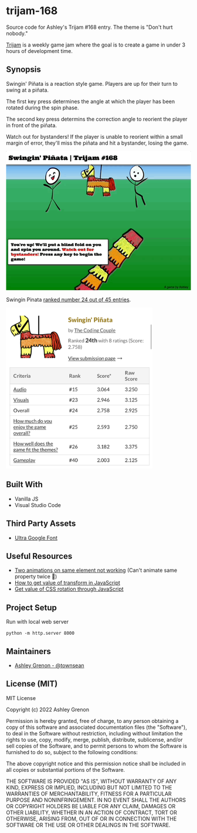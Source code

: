 # trijam-168
Source code for Ashley's Trijam #168 entry.  The theme is "Don't hurt nobody."

[Trijam](https://itch.io/jam/trijam-168) is a weekly game jam where the goal is to create a game in under 3 hours of development time.

## Synopsis

Swingin' Pi&#0241;ata is a reaction style game. Players are up for their turn to swing at a pi&#0241;ata. 

The first key press determines the angle at which the player has been rotated during the spin phase.

The second key press determins the correction angle to reorient the player in front of the pi&#0241;ata. 

Watch out for bystanders! If the player is unable to reorient within a small margin of error, they'll miss the pi&#0241;ata and hit a bystander, losing the game. 

![Swingin Pinata Gameplay](assets/images/swingin_pinata.gif)

Swingin Pinata [ranked number 24 out of 45 entries](https://itch.io/jam/trijam-168/results).

<img src="assets/images/swingin_pinata_ranking.jpg" width="400">

## Built With

* Vanilla JS
* Visual Studio Code

## Third Party Assets

* [Ultra Google Font](https://fonts.google.com/specimen/Ultra)

## Useful Resources

* [Two animations on same element not working](https://stackoverflow.com/questions/20584954/two-animations-on-same-element-not-working) (Can't animate same property twice :facepalm:)
* [How to get value of transform in JavaScript](https://stackoverflow.com/a/42267490)
* [Get value of CSS rotation through JavaScript](https://css-tricks.com/get-value-of-css-rotation-through-javascript/)

## Project Setup

Run with local web server

```
python -m http.server 8000
```

## Maintainers

* [Ashley Grenon - @townsean](https://github.com/townsean)

## License (MIT)

MIT License

Copyright (c) 2022 Ashley Grenon

Permission is hereby granted, free of charge, to any person obtaining a copy of this software and associated documentation files (the "Software"), to deal in the Software without restriction, including without limitation the rights to use, copy, modify, merge, publish, distribute, sublicense, and/or sell copies of the Software, and to permit persons to whom the Software is furnished to do so, subject to the following conditions:

The above copyright notice and this permission notice shall be included in all copies or substantial portions of the Software.

THE SOFTWARE IS PROVIDED "AS IS", WITHOUT WARRANTY OF ANY KIND, EXPRESS OR IMPLIED, INCLUDING BUT NOT LIMITED TO THE WARRANTIES OF MERCHANTABILITY, FITNESS FOR A PARTICULAR PURPOSE AND NONINFRINGEMENT. IN NO EVENT SHALL THE AUTHORS OR COPYRIGHT HOLDERS BE LIABLE FOR ANY CLAIM, DAMAGES OR OTHER LIABILITY, WHETHER IN AN ACTION OF CONTRACT, TORT OR OTHERWISE, ARISING FROM, OUT OF OR IN CONNECTION WITH THE SOFTWARE OR THE USE OR OTHER DEALINGS IN THE SOFTWARE.
